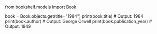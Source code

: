 from bookshelf.models import Book

book = Book.objects.get(title="1984")
print(book.title)           # Output: 1984
print(book.author)          # Output: George Orwell
print(book.publication_year)  # Output: 1949